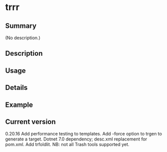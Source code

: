 # trrr

## Summary

(No description.)

## Description

## Usage

## Details

## Example

## Current version

0.20.16 Add performance testing to templates. Add -force option to trgen to generate a target. Dotnet 7.0 dependency; desc.xml replacement for pom.xml. Add trfoldlit. NB: not all Trash tools supported yet.
